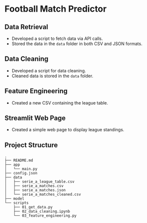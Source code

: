 # Football Match Predictor

## Data Retrieval
- Developed a script to fetch data via API calls.
- Stored the data in the `data` folder in both CSV and JSON formats.

## Data Cleaning
- Developed a script for data cleaning.
- Cleaned data is stored in the `data` folder.

## Feature Engineering
- Created a new CSV containing the league table.

## Streamlit Web Page
- Created a simple web page to display league standings.

## Project Structure
```
.
├── README.md
├── app
│   └── main.py
├── config.json
├── data
│   ├── serie_a_league_table.csv
│   ├── serie_a_matches.csv
│   ├── serie_a_matches.json
│   └── serie_a_matches_cleaned.csv
├── model
└── scripts
    ├── 01_get_data.py
    ├── 02_data_cleaning.ipynb
    └── 03_feature_engineering.py
```
